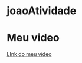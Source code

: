 # joaoAtividade
 
<h1> Meu video </h1>

<a href="https://docs.google.com/document/d/1zS_VP1u1SsNsaUuWiypDXQGxjVi0z7bIBmI8QhlGdNg/edit?usp=sharing" target="_blank"> LInk do meu video </a>
